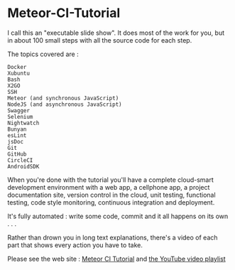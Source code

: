 # Meteor-CI-Tutorial

I call this an "executable slide show". It does most of the work for you, but in about 100 small steps with all the source code for each step.

The topics covered are :

    Docker
    Xubuntu
    Bash
    X2GO
    SSH
    Meteor (and synchronous JavaScript)
    NodeJS (and asynchronous JavaScript)
    Swagger
    Selenium
    Nightwatch
    Bunyan
    esLint
    jsDoc
    Git
    GitHub
    CircleCI
    AndroidSDK

When you're done with the tutorial you'll have a complete cloud-smart development environment with a web app, a cellphone app, a project documentation site, version control in the cloud, unit testing, functional testing, code style monitoring, continuous integration and deployment.

It's fully automated : write some code, commit and it all happens on its own . . . 

Rather than drown you in long text explanations, there's a video of each part that shows every action you have to take. 

Please see the web site : [Meteor CI Tutorial](https://martinhbramwell.github.io/Meteor-CI-Tutorial/) and [the YouTube video playlist](https://www.youtube.com/playlist?list=PLq7op4J183lXpGr79hjfQVQHB-saVqLBL)

